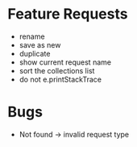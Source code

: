 # Feature Requests
- rename
- save as new
- duplicate
- show current request name
- sort the collections list
- do not e.printStackTrace

# Bugs
- Not found -> invalid request type
